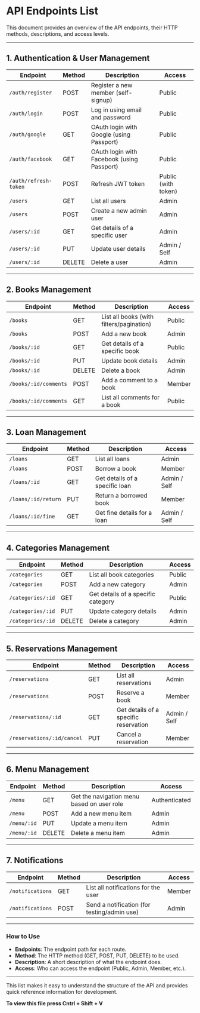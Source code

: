 # API Endpoints List

This document provides an overview of the API endpoints, their HTTP methods, descriptions, and access levels.

---

## 1. Authentication & User Management

| Endpoint              | Method | Description                                    | Access           |
|-----------------------|--------|------------------------------------------------|------------------|
| `/auth/register`      | POST   | Register a new member (self-signup)            | Public           |
| `/auth/login`         | POST   | Log in using email and password                | Public           |
| `/auth/google`        | GET    | OAuth login with Google (using Passport)       | Public           |
| `/auth/facebook`      | GET    | OAuth login with Facebook (using Passport)     | Public           |
| `/auth/refresh-token` | POST   | Refresh JWT token                              | Public (with token) |
| `/users`              | GET    | List all users                                 | Admin            |
| `/users`              | POST   | Create a new admin user                        | Admin            |
| `/users/:id`          | GET    | Get details of a specific user                 | Admin            |
| `/users/:id`          | PUT    | Update user details                            | Admin / Self     |
| `/users/:id`          | DELETE | Delete a user                                  | Admin            |

---

## 2. Books Management

| Endpoint                    | Method | Description                             | Access  |
|-----------------------------|--------|-----------------------------------------|---------|
| `/books`                    | GET    | List all books (with filters/pagination) | Public  |
| `/books`                    | POST   | Add a new book                          | Admin   |
| `/books/:id`                | GET    | Get details of a specific book          | Public  |
| `/books/:id`                | PUT    | Update book details                     | Admin   |
| `/books/:id`                | DELETE | Delete a book                           | Admin   |
| `/books/:id/comments`       | POST   | Add a comment to a book                 | Member  |
| `/books/:id/comments`       | GET    | List all comments for a book            | Public  |

---

## 3. Loan Management

| Endpoint               | Method | Description               | Access           |
|------------------------|--------|---------------------------|------------------|
| `/loans`               | GET    | List all loans            | Admin            |
| `/loans`               | POST   | Borrow a book             | Member           |
| `/loans/:id`           | GET    | Get details of a specific loan | Admin / Self |
| `/loans/:id/return`    | PUT    | Return a borrowed book    | Member           |
| `/loans/:id/fine`      | GET    | Get fine details for a loan | Admin / Self   |

---

## 4. Categories Management

| Endpoint              | Method | Description                    | Access |
|-----------------------|--------|--------------------------------|--------|
| `/categories`         | GET    | List all book categories       | Public |
| `/categories`         | POST   | Add a new category             | Admin  |
| `/categories/:id`     | GET    | Get details of a specific category | Public |
| `/categories/:id`     | PUT    | Update category details        | Admin  |
| `/categories/:id`     | DELETE | Delete a category              | Admin  |

---

## 5. Reservations Management

| Endpoint                  | Method | Description                  | Access       |
|---------------------------|--------|------------------------------|--------------|
| `/reservations`           | GET    | List all reservations        | Admin        |
| `/reservations`           | POST   | Reserve a book               | Member       |
| `/reservations/:id`       | GET    | Get details of a specific reservation | Admin / Self |
| `/reservations/:id/cancel`| PUT    | Cancel a reservation         | Member       |

---

## 6. Menu Management

| Endpoint           | Method | Description                                | Access       |
|--------------------|--------|--------------------------------------------|--------------|
| `/menu`            | GET    | Get the navigation menu based on user role | Authenticated|
| `/menu`            | POST   | Add a new menu item                        | Admin        |
| `/menu/:id`        | PUT    | Update a menu item                         | Admin        |
| `/menu/:id`        | DELETE | Delete a menu item                         | Admin        |

---

## 7. Notifications

| Endpoint               | Method | Description                            | Access |
|------------------------|--------|----------------------------------------|--------|
| `/notifications`       | GET    | List all notifications for the user    | Member |
| `/notifications`       | POST   | Send a notification (for testing/admin use) | Admin  |

---

### How to Use

- **Endpoints**: The endpoint path for each route.
- **Method**: The HTTP method (GET, POST, PUT, DELETE) to be used.
- **Description**: A short description of what the endpoint does.
- **Access**: Who can access the endpoint (Public, Admin, Member, etc.).

---

This list makes it easy to understand the structure of the API and provides quick reference information for development.


**To view this file press Cntrl + Shift + V**
